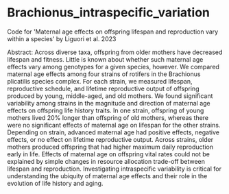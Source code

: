 # Brachionus_intraspecific_variation
Code for 'Maternal age effects on offspring lifespan and reproduction vary within a species' by Liguori et al. 2023

Abstract: Across diverse taxa, offspring from older mothers have decreased lifespan and fitness. Little is known about whether such maternal age effects vary among genotypes for a given species, however. We compared maternal age effects among four strains of rotifers in the Brachionus plicatilis species complex. For each strain, we measured lifespan, reproductive schedule, and lifetime reproductive output of offspring produced by young, middle-aged, and old mothers. We found significant variability among strains in the magnitude and direction of maternal age effects on offspring life history traits. In one strain, offspring of young mothers lived 20% longer than offspring of old mothers, whereas there were no significant effects of maternal age on lifespan for the other strains. Depending on strain, advanced maternal age had positive effects, negative effects, or no effect on lifetime reproductive output. Across strains, older mothers produced offspring that had higher maximum daily reproduction early in life. Effects of maternal age on offspring vital rates could not be explained by simple changes in resource allocation trade-off between lifespan and reproduction. Investigating intraspecific variability is critical for understanding the ubiquity of maternal age effects and their role in the evolution of life history and aging.
